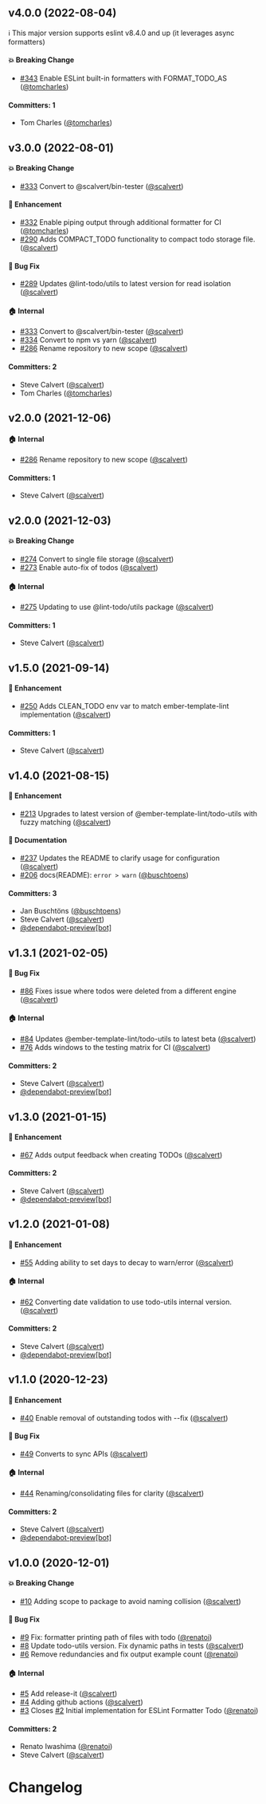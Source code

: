 




## v4.0.0 (2022-08-04)

:information_source: This major version supports eslint v8.4.0 and up (it leverages async formatters)

#### :boom: Breaking Change
* [#343](https://github.com/lint-todo/eslint-formatter-todo/pull/343) Enable ESLint built-in formatters with FORMAT_TODO_AS ([@tomcharles](https://github.com/tomcharles))

#### Committers: 1
- Tom Charles ([@tomcharles](https://github.com/tomcharles))


## v3.0.0 (2022-08-01)

#### :boom: Breaking Change
* [#333](https://github.com/lint-todo/eslint-formatter-todo/pull/333) Convert to @scalvert/bin-tester ([@scalvert](https://github.com/scalvert))

#### :rocket: Enhancement
* [#332](https://github.com/lint-todo/eslint-formatter-todo/pull/332) Enable piping output through additional formatter for CI ([@tomcharles](https://github.com/tomcharles))
* [#290](https://github.com/lint-todo/eslint-formatter-todo/pull/290) Adds COMPACT_TODO functionality to compact todo storage file. ([@scalvert](https://github.com/scalvert))

#### :bug: Bug Fix
* [#289](https://github.com/lint-todo/eslint-formatter-todo/pull/289) Updates @lint-todo/utils to latest version for read isolation ([@scalvert](https://github.com/scalvert))

#### :house: Internal
* [#333](https://github.com/lint-todo/eslint-formatter-todo/pull/333) Convert to @scalvert/bin-tester ([@scalvert](https://github.com/scalvert))
* [#334](https://github.com/lint-todo/eslint-formatter-todo/pull/334) Convert to npm vs yarn ([@scalvert](https://github.com/scalvert))
* [#286](https://github.com/lint-todo/eslint-formatter-todo/pull/286) Rename repository to new scope ([@scalvert](https://github.com/scalvert))

#### Committers: 2
- Steve Calvert ([@scalvert](https://github.com/scalvert))
- Tom Charles ([@tomcharles](https://github.com/tomcharles))


## v2.0.0 (2021-12-06)

#### :house: Internal
* [#286](https://github.com/lint-todo/eslint-formatter-todo/pull/286) Rename repository to new scope ([@scalvert](https://github.com/scalvert))

#### Committers: 1
- Steve Calvert ([@scalvert](https://github.com/scalvert))


## v2.0.0 (2021-12-03)

#### :boom: Breaking Change
* [#274](https://github.com/scalvert/eslint-formatter-todo/pull/274) Convert to single file storage ([@scalvert](https://github.com/scalvert))
* [#273](https://github.com/scalvert/eslint-formatter-todo/pull/273) Enable auto-fix of todos ([@scalvert](https://github.com/scalvert))

#### :house: Internal
* [#275](https://github.com/scalvert/eslint-formatter-todo/pull/275) Updating to use @lint-todo/utils package ([@scalvert](https://github.com/scalvert))

#### Committers: 1
- Steve Calvert ([@scalvert](https://github.com/scalvert))


## v1.5.0 (2021-09-14)

#### :rocket: Enhancement
* [#250](https://github.com/scalvert/eslint-formatter-todo/pull/250) Adds CLEAN_TODO env var to match ember-template-lint implementation ([@scalvert](https://github.com/scalvert))

#### Committers: 1
- Steve Calvert ([@scalvert](https://github.com/scalvert))


## v1.4.0 (2021-08-15)

#### :rocket: Enhancement
* [#213](https://github.com/scalvert/eslint-formatter-todo/pull/213) Upgrades to latest version of @ember-template-lint/todo-utils with fuzzy matching ([@scalvert](https://github.com/scalvert))

#### :memo: Documentation
* [#237](https://github.com/scalvert/eslint-formatter-todo/pull/237) Updates the README to clarify usage for configuration ([@scalvert](https://github.com/scalvert))
* [#206](https://github.com/scalvert/eslint-formatter-todo/pull/206) docs(README): `error > warn` ([@buschtoens](https://github.com/buschtoens))

#### Committers: 3
- Jan Buschtöns ([@buschtoens](https://github.com/buschtoens))
- Steve Calvert ([@scalvert](https://github.com/scalvert))
- [@dependabot-preview[bot]](https://github.com/apps/dependabot-preview)


## v1.3.1 (2021-02-05)

#### :bug: Bug Fix
* [#86](https://github.com/scalvert/eslint-formatter-todo/pull/86) Fixes issue where todos were deleted from a different engine ([@scalvert](https://github.com/scalvert))

#### :house: Internal
* [#84](https://github.com/scalvert/eslint-formatter-todo/pull/84) Updates @ember-template-lint/todo-utils to latest beta ([@scalvert](https://github.com/scalvert))
* [#76](https://github.com/scalvert/eslint-formatter-todo/pull/76) Adds windows to the testing matrix for CI ([@scalvert](https://github.com/scalvert))

#### Committers: 2
- Steve Calvert ([@scalvert](https://github.com/scalvert))
- [@dependabot-preview[bot]](https://github.com/apps/dependabot-preview)


## v1.3.0 (2021-01-15)

#### :rocket: Enhancement
* [#67](https://github.com/scalvert/eslint-formatter-todo/pull/67) Adds output feedback when creating TODOs ([@scalvert](https://github.com/scalvert))

#### Committers: 2
- Steve Calvert ([@scalvert](https://github.com/scalvert))
- [@dependabot-preview[bot]](https://github.com/apps/dependabot-preview)


## v1.2.0 (2021-01-08)

#### :rocket: Enhancement
* [#55](https://github.com/scalvert/eslint-formatter-todo/pull/55) Adding ability to set days to decay to warn/error ([@scalvert](https://github.com/scalvert))

#### :house: Internal
* [#62](https://github.com/scalvert/eslint-formatter-todo/pull/62) Converting date validation to use todo-utils internal version. ([@scalvert](https://github.com/scalvert))

#### Committers: 2
- Steve Calvert ([@scalvert](https://github.com/scalvert))
- [@dependabot-preview[bot]](https://github.com/apps/dependabot-preview)


## v1.1.0 (2020-12-23)

#### :rocket: Enhancement
* [#40](https://github.com/scalvert/eslint-formatter-todo/pull/40) Enable removal of outstanding todos with --fix ([@scalvert](https://github.com/scalvert))

#### :bug: Bug Fix
* [#49](https://github.com/scalvert/eslint-formatter-todo/pull/49) Converts to sync APIs ([@scalvert](https://github.com/scalvert))

#### :house: Internal
* [#44](https://github.com/scalvert/eslint-formatter-todo/pull/44) Renaming/consolidating files for clarity ([@scalvert](https://github.com/scalvert))

#### Committers: 2
- Steve Calvert ([@scalvert](https://github.com/scalvert))
- [@dependabot-preview[bot]](https://github.com/apps/dependabot-preview)


## v1.0.0 (2020-12-01)

#### :boom: Breaking Change
* [#10](https://github.com/scalvert/eslint-formatter-todo/pull/10) Adding scope to package to avoid naming collision ([@scalvert](https://github.com/scalvert))

#### :bug: Bug Fix
* [#9](https://github.com/scalvert/eslint-formatter-todo/pull/9) Fix: formatter printing path of files with todo ([@renatoi](https://github.com/renatoi))
* [#8](https://github.com/scalvert/eslint-formatter-todo/pull/8) Update todo-utils version. Fix dynamic paths in tests ([@scalvert](https://github.com/scalvert))
* [#6](https://github.com/scalvert/eslint-formatter-todo/pull/6) Remove redundancies and fix output example count ([@renatoi](https://github.com/renatoi))

#### :house: Internal
* [#5](https://github.com/scalvert/eslint-formatter-todo/pull/5) Add release-it ([@scalvert](https://github.com/scalvert))
* [#4](https://github.com/scalvert/eslint-formatter-todo/pull/4) Adding github actions ([@scalvert](https://github.com/scalvert))
* [#3](https://github.com/scalvert/eslint-formatter-todo/pull/3) Closes [#2](https://github.com/scalvert/eslint-formatter-todo/issues/2) Initial implementation for ESLint Formatter Todo ([@renatoi](https://github.com/renatoi))

#### Committers: 2
- Renato Iwashima ([@renatoi](https://github.com/renatoi))
- Steve Calvert ([@scalvert](https://github.com/scalvert))


# Changelog
